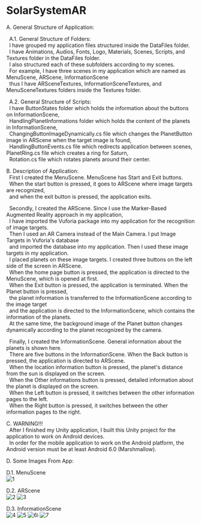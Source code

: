 # SolarSystemAR

A. General Structure of Application:  

&nbsp;&nbsp;A.1. General Structure of Folders:  
&nbsp;&nbsp;I have grouped my application files structured inside the DataFiles folder.  
&nbsp;&nbsp;I have Animations, Audios, Fonts, Logo, Materials, Scenes, Scripts, and Textures folder in the DataFiles folder.  
&nbsp;&nbsp;I also structured each of these subfolders according to my scenes.  
&nbsp;&nbsp;For example, I have three scenes in my application which are named as MenuScene, ARScene, InformationScene  
&nbsp;&nbsp;thus I have ARSceneTextures, InformationSceneTextures, and MenuSceneTextures folders inside the Textures folder.  
  
&nbsp;&nbsp;A.2. General Structure of Scripts:  
&nbsp;&nbsp;I have ButtonStates folder which holds the information about the buttons on InformationScene,  
&nbsp;&nbsp;HandlingPlanetInformations folder which holds the content of the planets in InformationScene,   
&nbsp;&nbsp;ChangingButtonImageDynamically.cs file which changes the PlanetButton image in ARScene when the target image is found,   
&nbsp;&nbsp;HandlingButtonEvents.cs file which redirects application between scenes, PlanetRing.cs file which creates a ring for Saturn,   
&nbsp;&nbsp;Rotation.cs file which rotates planets around their center.  

B. Description of Application:  
&nbsp;&nbsp;First I created the MenuScene. MenuScene has Start and Exit buttons.   
&nbsp;&nbsp;When the start button is pressed, it goes to ARScene where image targets are recognized,  
&nbsp;&nbsp;and when the exit button is pressed, the application exits.   
  
&nbsp;&nbsp;Secondly, I created the ARScene. Since I use the Marker-Based Augmented Reality approach in my application,  
&nbsp;&nbsp;I have imported the Vuforia package into my application for the recognition of image targets.   
&nbsp;&nbsp;Then I used an AR Camera instead of the Main Camera. I put Image Targets in Vuforia's database   
&nbsp;&nbsp;and imported the database into my application. Then I used these image targets in my application.   
&nbsp;&nbsp;I placed planets on these image targets. I created three buttons on the left side of the screen in ARScene.   
&nbsp;&nbsp;When the home page button is pressed, the application is directed to the MenuScene, which is opened at first.   
&nbsp;&nbsp;When the Exit button is pressed, the application is terminated. When the Planet button is pressed,   
&nbsp;&nbsp;the planet information is transferred to the InformationScene according to the image target   
&nbsp;&nbsp;and the application is directed to the InformationScene, which contains the information of the planets.   
&nbsp;&nbsp;At the same time, the background image of the Planet button changes dynamically according to the planet recognized by the camera.   

&nbsp;&nbsp;Finally, I created the InformationScene. General information about the planets is shown here.   
&nbsp;&nbsp;There are five buttons in the InformationScene. When the Back button is pressed, the application is directed to ARScene.   
&nbsp;&nbsp;When the location information button is pressed, the planet's distance from the sun is displayed on the screen.     
&nbsp;&nbsp;When the Other informations button is pressed, detailed information about the planet is displayed on the screen.     
&nbsp;&nbsp;When the Left button is pressed, it switches between the other information pages to the left.        
&nbsp;&nbsp;When the Right button is pressed, it switches between the other information pages to the right.   
  
C. WARNING!!!    
&nbsp;&nbsp;After I finished my Unity application, I built this Unity project for the application to work on Android devices.   
&nbsp;&nbsp;In order for the mobile application to work on the Android platform, the Android version must be at least Android 6.0 (Marshmallow). 

D. Some Images From App:  

D.1. MenuScene  
![1](https://user-images.githubusercontent.com/76014928/146654323-27a71ca0-9436-438e-8a0f-2fc729ab48ef.png)

D.2. ARScene    
![2](https://user-images.githubusercontent.com/76014928/146654360-f24941fd-de3c-4124-9d19-7f232291b07d.png)
![3](https://user-images.githubusercontent.com/76014928/146654362-c386e2a3-6d5c-4177-b676-8dc6d43daefc.png)

D.3. InformationScene  
![4](https://user-images.githubusercontent.com/76014928/146654377-4ed4bc37-8088-4b0d-8e89-cbf845e34772.png)
![5](https://user-images.githubusercontent.com/76014928/146654380-23893e61-c2f7-4452-8cd6-ea89003110ad.png)
![6i](https://user-images.githubusercontent.com/76014928/146654381-1f0fb739-ac56-4824-a259-377755f1eb84.png)
![7](https://user-images.githubusercontent.com/76014928/146654387-1572a999-005e-4d87-80ec-8f0918ce5244.png)

